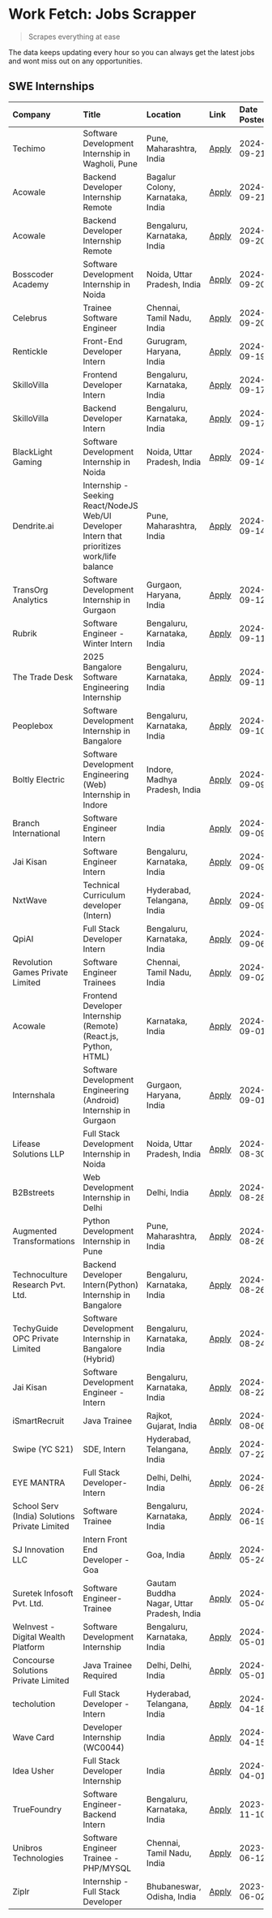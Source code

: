 # Work Fetch: Jobs Scrapper
> Scrapes everything at ease

The data keeps updating every hour so you can always get the latest jobs and wont miss out on any opportunities.

## SWE Internships
<!--START_SECTION:workfetch-->
| Company                                       | Title                                                                                        | Location                                  | Link                                                                                                                                                                                                                                                                                                      | Date Posted   |
|:----------------------------------------------|:---------------------------------------------------------------------------------------------|:------------------------------------------|:----------------------------------------------------------------------------------------------------------------------------------------------------------------------------------------------------------------------------------------------------------------------------------------------------------|:--------------|
| Techimo                                       | Software Development Internship in Wagholi, Pune                                             | Pune, Maharashtra, India                  | [Apply](https://in.linkedin.com/jobs/view/software-development-internship-in-wagholi-pune-at-techimo-4032105423?position=9&pageNum=0&refId=MoDEN1RvA8dQB0p7z9QwFg%3D%3D&trackingId=bYFIyf36IaeFGdb7pMJ%2FQA%3D%3D&trk=public_jobs_jserp-result_search-card)                                               | 2024-09-21    |
| Acowale                                       | Backend Developer Internship Remote                                                          | Bagalur Colony, Karnataka, India          | [Apply](https://in.linkedin.com/jobs/view/backend-developer-internship-remote-at-acowale-4030088707?position=20&pageNum=0&refId=MoDEN1RvA8dQB0p7z9QwFg%3D%3D&trackingId=P1HIsmUUUCG44P5nNFjTsQ%3D%3D&trk=public_jobs_jserp-result_search-card)                                                            | 2024-09-21    |
| Acowale                                       | Backend Developer Internship Remote                                                          | Bengaluru, Karnataka, India               | [Apply](https://in.linkedin.com/jobs/view/backend-developer-internship-remote-at-acowale-4030975489?position=14&pageNum=0&refId=MoDEN1RvA8dQB0p7z9QwFg%3D%3D&trackingId=6lfSM6hlgdpvhoIWbkGVsQ%3D%3D&trk=public_jobs_jserp-result_search-card)                                                            | 2024-09-20    |
| Bosscoder Academy                             | Software Development Internship in Noida                                                     | Noida, Uttar Pradesh, India               | [Apply](https://in.linkedin.com/jobs/view/software-development-internship-in-noida-at-bosscoder-academy-4031161323?position=22&pageNum=0&refId=MoDEN1RvA8dQB0p7z9QwFg%3D%3D&trackingId=QssP%2FmhEDpCjSY99WAGy1g%3D%3D&trk=public_jobs_jserp-result_search-card)                                           | 2024-09-20    |
| Celebrus                                      | Trainee Software Engineer                                                                    | Chennai, Tamil Nadu, India                | [Apply](https://in.linkedin.com/jobs/view/trainee-software-engineer-at-celebrus-4030177683?position=58&pageNum=0&refId=MoDEN1RvA8dQB0p7z9QwFg%3D%3D&trackingId=SRaxuIHiY%2BIjoD8%2BJEiJqQ%3D%3D&trk=public_jobs_jserp-result_search-card)                                                                 | 2024-09-20    |
| Rentickle                                     | Front-End Developer Intern                                                                   | Gurugram, Haryana, India                  | [Apply](https://in.linkedin.com/jobs/view/front-end-developer-intern-at-rentickle-4028002764?position=42&pageNum=0&refId=MoDEN1RvA8dQB0p7z9QwFg%3D%3D&trackingId=GdBEOchUfNKDwsA7pXCf4Q%3D%3D&trk=public_jobs_jserp-result_search-card)                                                                   | 2024-09-19    |
| SkilloVilla                                   | Frontend Developer Intern                                                                    | Bengaluru, Karnataka, India               | [Apply](https://in.linkedin.com/jobs/view/frontend-developer-intern-at-skillovilla-4025873510?position=6&pageNum=0&refId=MoDEN1RvA8dQB0p7z9QwFg%3D%3D&trackingId=qZHVQWizlunUqaLscJTcyg%3D%3D&trk=public_jobs_jserp-result_search-card)                                                                   | 2024-09-17    |
| SkilloVilla                                   | Backend Developer Intern                                                                     | Bengaluru, Karnataka, India               | [Apply](https://in.linkedin.com/jobs/view/backend-developer-intern-at-skillovilla-4025860894?position=17&pageNum=0&refId=MoDEN1RvA8dQB0p7z9QwFg%3D%3D&trackingId=Md01Cx4cZbGx2xKsgQro%2Fw%3D%3D&trk=public_jobs_jserp-result_search-card)                                                                 | 2024-09-17    |
| BlackLight Gaming                             | Software Development Internship in Noida                                                     | Noida, Uttar Pradesh, India               | [Apply](https://in.linkedin.com/jobs/view/software-development-internship-in-noida-at-blacklight-gaming-4026655870?position=21&pageNum=0&refId=MoDEN1RvA8dQB0p7z9QwFg%3D%3D&trackingId=x7Vlawu%2FWPju0GzCMmymQw%3D%3D&trk=public_jobs_jserp-result_search-card)                                           | 2024-09-14    |
| Dendrite.ai                                   | Internship - Seeking React/NodeJS Web/UI Developer Intern that prioritizes work/life balance | Pune, Maharashtra, India                  | [Apply](https://in.linkedin.com/jobs/view/internship-seeking-react-nodejs-web-ui-developer-intern-that-prioritizes-work-life-balance-at-dendrite-ai-4025969106?position=35&pageNum=0&refId=MoDEN1RvA8dQB0p7z9QwFg%3D%3D&trackingId=Xl6TGa4eIUt9TRLp2tMHMw%3D%3D&trk=public_jobs_jserp-result_search-card) | 2024-09-14    |
| TransOrg Analytics                            | Software Development Internship in Gurgaon                                                   | Gurgaon, Haryana, India                   | [Apply](https://in.linkedin.com/jobs/view/software-development-internship-in-gurgaon-at-transorg-analytics-4024791052?position=45&pageNum=0&refId=MoDEN1RvA8dQB0p7z9QwFg%3D%3D&trackingId=fjaf7b9marUcbboBW4Dgaw%3D%3D&trk=public_jobs_jserp-result_search-card)                                          | 2024-09-12    |
| Rubrik                                        | Software Engineer - Winter Intern                                                            | Bengaluru, Karnataka, India               | [Apply](https://in.linkedin.com/jobs/view/software-engineer-winter-intern-at-rubrik-4006567784?position=7&pageNum=0&refId=MoDEN1RvA8dQB0p7z9QwFg%3D%3D&trackingId=6o7wIJ4vEL9pdfchBnDJZA%3D%3D&trk=public_jobs_jserp-result_search-card)                                                                  | 2024-09-11    |
| The Trade Desk                                | 2025 Bangalore Software Engineering Internship                                               | Bengaluru, Karnataka, India               | [Apply](https://in.linkedin.com/jobs/view/2025-bangalore-software-engineering-internship-at-the-trade-desk-3987456531?position=25&pageNum=0&refId=MoDEN1RvA8dQB0p7z9QwFg%3D%3D&trackingId=f3OgG%2BxnElRonECFR%2FqZOQ%3D%3D&trk=public_jobs_jserp-result_search-card)                                      | 2024-09-11    |
| Peoplebox                                     | Software Development Internship in Bangalore                                                 | Bengaluru, Karnataka, India               | [Apply](https://in.linkedin.com/jobs/view/software-development-internship-in-bangalore-at-peoplebox-4022411601?position=8&pageNum=0&refId=MoDEN1RvA8dQB0p7z9QwFg%3D%3D&trackingId=uP98swiIbuEh4Ogz5%2FaD%2Fw%3D%3D&trk=public_jobs_jserp-result_search-card)                                              | 2024-09-10    |
| Boltly Electric                               | Software Development Engineering (Web) Internship in Indore                                  | Indore, Madhya Pradesh, India             | [Apply](https://in.linkedin.com/jobs/view/software-development-engineering-web-internship-in-indore-at-boltly-electric-4021686267?position=11&pageNum=0&refId=MoDEN1RvA8dQB0p7z9QwFg%3D%3D&trackingId=veEtxBknYEBGpe5Z%2FvQrgA%3D%3D&trk=public_jobs_jserp-result_search-card)                            | 2024-09-09    |
| Branch International                          | Software Engineer Intern                                                                     | India                                     | [Apply](https://in.linkedin.com/jobs/view/software-engineer-intern-at-branch-international-3360513601?position=34&pageNum=0&refId=MoDEN1RvA8dQB0p7z9QwFg%3D%3D&trackingId=r%2FQbYpPxmJmDk7ZRsdju2w%3D%3D&trk=public_jobs_jserp-result_search-card)                                                        | 2024-09-09    |
| Jai Kisan                                     | Software Engineer Intern                                                                     | Bengaluru, Karnataka, India               | [Apply](https://in.linkedin.com/jobs/view/software-engineer-intern-at-jai-kisan-4024075360?position=40&pageNum=0&refId=MoDEN1RvA8dQB0p7z9QwFg%3D%3D&trackingId=b4JEkTmcvefSbRV3rxbR%2Fw%3D%3D&trk=public_jobs_jserp-result_search-card)                                                                   | 2024-09-09    |
| NxtWave                                       | Technical Curriculum developer (Intern)                                                      | Hyderabad, Telangana, India               | [Apply](https://in.linkedin.com/jobs/view/technical-curriculum-developer-intern-at-nxtwave-4020462207?position=44&pageNum=0&refId=MoDEN1RvA8dQB0p7z9QwFg%3D%3D&trackingId=Gm0g0mH6sxnCT4VxZSNiCw%3D%3D&trk=public_jobs_jserp-result_search-card)                                                          | 2024-09-09    |
| QpiAI                                         | Full Stack Developer Intern                                                                  | Bengaluru, Karnataka, India               | [Apply](https://in.linkedin.com/jobs/view/full-stack-developer-intern-at-qpiai-4017395346?position=46&pageNum=0&refId=MoDEN1RvA8dQB0p7z9QwFg%3D%3D&trackingId=V57fsO7yQ0bctH1TMF%2BeJA%3D%3D&trk=public_jobs_jserp-result_search-card)                                                                    | 2024-09-06    |
| Revolution Games Private Limited              | Software Engineer Trainees                                                                   | Chennai, Tamil Nadu, India                | [Apply](https://in.linkedin.com/jobs/view/software-engineer-trainees-at-revolution-games-private-limited-4015912927?position=30&pageNum=0&refId=MoDEN1RvA8dQB0p7z9QwFg%3D%3D&trackingId=eR5ILKWAsc%2F1mW%2B4gWmjzA%3D%3D&trk=public_jobs_jserp-result_search-card)                                        | 2024-09-02    |
| Acowale                                       | Frontend Developer Internship (Remote) (React.js, Python, HTML)                              | Karnataka, India                          | [Apply](https://in.linkedin.com/jobs/view/frontend-developer-internship-remote-react-js-python-html-at-acowale-4014663920?position=2&pageNum=0&refId=MoDEN1RvA8dQB0p7z9QwFg%3D%3D&trackingId=Br0D%2BvdX%2FCqyVftq2KRz6A%3D%3D&trk=public_jobs_jserp-result_search-card)                                   | 2024-09-01    |
| Internshala                                   | Software Development Engineering (Android) Internship in Gurgaon                             | Gurgaon, Haryana, India                   | [Apply](https://in.linkedin.com/jobs/view/software-development-engineering-android-internship-in-gurgaon-at-internshala-4015471580?position=12&pageNum=0&refId=MoDEN1RvA8dQB0p7z9QwFg%3D%3D&trackingId=lT8SJlGf%2FvzkiRS8gb7sKw%3D%3D&trk=public_jobs_jserp-result_search-card)                           | 2024-09-01    |
| Lifease Solutions LLP                         | Full Stack Development Internship in Noida                                                   | Noida, Uttar Pradesh, India               | [Apply](https://in.linkedin.com/jobs/view/full-stack-development-internship-in-noida-at-lifease-solutions-llp-4013798377?position=39&pageNum=0&refId=MoDEN1RvA8dQB0p7z9QwFg%3D%3D&trackingId=YR5ZI61%2F%2Bxt6kECBO5Gd%2FA%3D%3D&trk=public_jobs_jserp-result_search-card)                                 | 2024-08-30    |
| B2Bstreets                                    | Web Development Internship in Delhi                                                          | Delhi, India                              | [Apply](https://in.linkedin.com/jobs/view/web-development-internship-in-delhi-at-b2bstreets-4010140761?position=54&pageNum=0&refId=MoDEN1RvA8dQB0p7z9QwFg%3D%3D&trackingId=zg5gYxXAo92sGPNBkW0T4w%3D%3D&trk=public_jobs_jserp-result_search-card)                                                         | 2024-08-28    |
| Augmented Transformations                     | Python Development Internship in Pune                                                        | Pune, Maharashtra, India                  | [Apply](https://in.linkedin.com/jobs/view/python-development-internship-in-pune-at-augmented-transformations-4010741884?position=32&pageNum=0&refId=MoDEN1RvA8dQB0p7z9QwFg%3D%3D&trackingId=opIeKTCJ%2BLvCCy8Ke0sPnw%3D%3D&trk=public_jobs_jserp-result_search-card)                                      | 2024-08-26    |
| Technoculture Research Pvt. Ltd.              | Backend Developer Intern(Python) Internship in Bangalore                                     | Bengaluru, Karnataka, India               | [Apply](https://in.linkedin.com/jobs/view/backend-developer-intern-python-internship-in-bangalore-at-technoculture-research-pvt-ltd-4010744714?position=41&pageNum=0&refId=MoDEN1RvA8dQB0p7z9QwFg%3D%3D&trackingId=9o3qW%2BYU4fAlO00UADMZfg%3D%3D&trk=public_jobs_jserp-result_search-card)               | 2024-08-26    |
| TechyGuide OPC Private Limited                | Software Development Internship in Bangalore (Hybrid)                                        | Bengaluru, Karnataka, India               | [Apply](https://in.linkedin.com/jobs/view/software-development-internship-in-bangalore-hybrid-at-techyguide-opc-private-limited-4009591646?position=57&pageNum=0&refId=MoDEN1RvA8dQB0p7z9QwFg%3D%3D&trackingId=xNPUHBzWpUG3jrM%2FaLyuOQ%3D%3D&trk=public_jobs_jserp-result_search-card)                   | 2024-08-24    |
| Jai Kisan                                     | Software Development Engineer - Intern                                                       | Bengaluru, Karnataka, India               | [Apply](https://in.linkedin.com/jobs/view/software-development-engineer-intern-at-jai-kisan-4027288169?position=23&pageNum=0&refId=MoDEN1RvA8dQB0p7z9QwFg%3D%3D&trackingId=4VqgWM%2B0w6nZUtvJ6FxH4w%3D%3D&trk=public_jobs_jserp-result_search-card)                                                       | 2024-08-22    |
| iSmartRecruit                                 | Java Trainee                                                                                 | Rajkot, Gujarat, India                    | [Apply](https://in.linkedin.com/jobs/view/java-trainee-at-ismartrecruit-3992301825?position=49&pageNum=0&refId=MoDEN1RvA8dQB0p7z9QwFg%3D%3D&trackingId=CrpW2jgcBFT1Uutdmtq7Fw%3D%3D&trk=public_jobs_jserp-result_search-card)                                                                             | 2024-08-06    |
| Swipe (YC S21)                                | SDE, Intern                                                                                  | Hyderabad, Telangana, India               | [Apply](https://in.linkedin.com/jobs/view/sde-intern-at-swipe-yc-s21-3980368092?position=55&pageNum=0&refId=MoDEN1RvA8dQB0p7z9QwFg%3D%3D&trackingId=fdp%2BWTanVx%2BD5tYnhZsWPg%3D%3D&trk=public_jobs_jserp-result_search-card)                                                                            | 2024-07-22    |
| EYE MANTRA                                    | Full Stack Developer- Intern                                                                 | Delhi, Delhi, India                       | [Apply](https://in.linkedin.com/jobs/view/full-stack-developer-intern-at-eye-mantra-3960988037?position=15&pageNum=0&refId=MoDEN1RvA8dQB0p7z9QwFg%3D%3D&trackingId=%2BCYjFVovF6xudWE%2BMPKfTg%3D%3D&trk=public_jobs_jserp-result_search-card)                                                             | 2024-06-28    |
| School Serv (India) Solutions Private Limited | Software Trainee                                                                             | Bengaluru, Karnataka, India               | [Apply](https://in.linkedin.com/jobs/view/software-trainee-at-school-serv-india-solutions-private-limited-3953917603?position=36&pageNum=0&refId=MoDEN1RvA8dQB0p7z9QwFg%3D%3D&trackingId=2ifxE40AoqbLOjdAn%2FTZEA%3D%3D&trk=public_jobs_jserp-result_search-card)                                         | 2024-06-19    |
| SJ Innovation LLC                             | Intern Front End Developer - Goa                                                             | Goa, India                                | [Apply](https://in.linkedin.com/jobs/view/intern-front-end-developer-goa-at-sj-innovation-llc-3931678611?position=18&pageNum=0&refId=MoDEN1RvA8dQB0p7z9QwFg%3D%3D&trackingId=ICLRO6qE5tDdRyyORDmsqQ%3D%3D&trk=public_jobs_jserp-result_search-card)                                                       | 2024-05-24    |
| Suretek Infosoft Pvt. Ltd.                    | Software Engineer-Trainee                                                                    | Gautam Buddha Nagar, Uttar Pradesh, India | [Apply](https://in.linkedin.com/jobs/view/software-engineer-trainee-at-suretek-infosoft-pvt-ltd-3916999948?position=37&pageNum=0&refId=MoDEN1RvA8dQB0p7z9QwFg%3D%3D&trackingId=Y4sqkW7YOBBfg2%2BTJFYB8g%3D%3D&trk=public_jobs_jserp-result_search-card)                                                   | 2024-05-04    |
| WeInvest - Digital Wealth Platform            | Software Development Internship                                                              | Bengaluru, Karnataka, India               | [Apply](https://in.linkedin.com/jobs/view/software-development-internship-at-weinvest-digital-wealth-platform-3912867225?position=5&pageNum=0&refId=MoDEN1RvA8dQB0p7z9QwFg%3D%3D&trackingId=xima0ExQe4xUTmpqgiCRqw%3D%3D&trk=public_jobs_jserp-result_search-card)                                        | 2024-05-01    |
| Concourse Solutions Private Limited           | Java Trainee Required                                                                        | Delhi, Delhi, India                       | [Apply](https://in.linkedin.com/jobs/view/java-trainee-required-at-concourse-solutions-private-limited-3912869388?position=16&pageNum=0&refId=MoDEN1RvA8dQB0p7z9QwFg%3D%3D&trackingId=RM9GWqjyXfBXH23n3gclMA%3D%3D&trk=public_jobs_jserp-result_search-card)                                              | 2024-05-01    |
| techolution                                   | Full Stack Developer - Intern                                                                | Hyderabad, Telangana, India               | [Apply](https://in.linkedin.com/jobs/view/full-stack-developer-intern-at-techolution-3904814977?position=24&pageNum=0&refId=MoDEN1RvA8dQB0p7z9QwFg%3D%3D&trackingId=qp090m4Oj3U09v0vxiCU5g%3D%3D&trk=public_jobs_jserp-result_search-card)                                                                | 2024-04-18    |
| Wave Card                                     | Developer Internship (WC0044)                                                                | India                                     | [Apply](https://in.linkedin.com/jobs/view/developer-internship-wc0044-at-wave-card-3900079966?position=29&pageNum=0&refId=MoDEN1RvA8dQB0p7z9QwFg%3D%3D&trackingId=3cb%2BYZH1M2%2F1ai0XSzRzMQ%3D%3D&trk=public_jobs_jserp-result_search-card)                                                              | 2024-04-15    |
| Idea Usher                                    | Full Stack Developer Internship                                                              | India                                     | [Apply](https://in.linkedin.com/jobs/view/full-stack-developer-internship-at-idea-usher-3879565540?position=33&pageNum=0&refId=MoDEN1RvA8dQB0p7z9QwFg%3D%3D&trackingId=BJtJXbZOjZgTaqW7G5IAiQ%3D%3D&trk=public_jobs_jserp-result_search-card)                                                             | 2024-04-01    |
| TrueFoundry                                   | Software Engineer-Backend Intern                                                             | Bengaluru, Karnataka, India               | [Apply](https://in.linkedin.com/jobs/view/software-engineer-backend-intern-at-truefoundry-3779508170?position=52&pageNum=0&refId=MoDEN1RvA8dQB0p7z9QwFg%3D%3D&trackingId=txIdJBGTQsdGADLPYZqflQ%3D%3D&trk=public_jobs_jserp-result_search-card)                                                           | 2023-11-10    |
| Unibros Technologies                          | Software Engineer Trainee - PHP/MYSQL                                                        | Chennai, Tamil Nadu, India                | [Apply](https://in.linkedin.com/jobs/view/software-engineer-trainee-php-mysql-at-unibros-technologies-3656599241?position=27&pageNum=0&refId=MoDEN1RvA8dQB0p7z9QwFg%3D%3D&trackingId=%2BbYj43%2FJsCqq1EEjKMA0JA%3D%3D&trk=public_jobs_jserp-result_search-card)                                           | 2023-06-12    |
| Ziplr                                         | Internship - Full Stack Developer                                                            | Bhubaneswar, Odisha, India                | [Apply](https://in.linkedin.com/jobs/view/internship-full-stack-developer-at-ziplr-3645675705?position=53&pageNum=0&refId=MoDEN1RvA8dQB0p7z9QwFg%3D%3D&trackingId=6p2e%2BNCCme9aWFzVrs4qhA%3D%3D&trk=public_jobs_jserp-result_search-card)                                                                | 2023-06-02    |
<!--END_SECTION:workfetch-->
